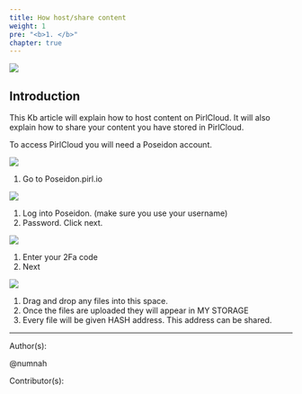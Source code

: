 ```yaml
---
title: How host/share content
weight: 1
pre: "<b>1. </b>"
chapter: true
---
```

![](https://pirl.live/ipfs/QmZxeShmMRwJuLmQTFuDTAUeBCauKvmZLJQWtnUhM7MoES)





## Introduction

This Kb article will explain how to host content on PirlCloud. It will also explain how to share your content you have stored in PirlCloud.

To access PirlCloud you will need a Poseidon account.


![](https://pirl.live/ipfs/QmRVN8YRgXqHReg7Ns2645ZZDzUtopJK4YfuHAZD3PmhB8)

1. Go to Poseidon.pirl.io






![](https://pirl.live/ipfs/QmTTzzHtv8coyDbCqC9YLGm1HyPra2XMU4S1D4ahujTFvy)

1. Log into Poseidon. (make sure you use your username)
2. Password. Click next.

![](https://pirl.live/ipfs/QmNUrJ5Pz662kSLAzJXz1cJZ9j8H1JqxXCW5WikXrtRbNJ)

1. Enter your 2Fa code
2. Next

![](https://pirl.live/ipfs/QmVG1rUMK1L5nnNGeWJJ7CNXiLu5kz4ATLeJapJRPAfZiw)

1. Drag and drop any files into this space.
2. Once the files are uploaded they will appear in MY STORAGE
3. Every file will be given HASH address. This address can be shared.


















---
Author(s):


@numnah


Contributor(s):
